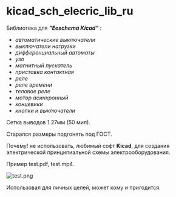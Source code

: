 # kicad_sch_elecric_lib_ru

Библиотека для ***"Eeschema Kicad"*** :
- _автоматические выключатели_
- _выключатели нагрузки_
- _дифференциальный автоматы_
- _узо_
- _магнитный пускатель_
- _приставка контактная_
- _реле_
- _реле времени_
- _теловое реле_
- _мотор асинхронный_
- _концевики_
- _кнопки и выключатели_



Сетка выводов 1.27мм (50 мил).


Старался размеры подгонять под ГОСТ.



Почему! не использовать, любимый софт **Kicad**, 
для создания электрической принципиальной схемы 
электрооборудования.


Пример  test.pdf, test.mp4.


![test.png](https://github.com/Aleginel/kicad_sch_electric_lib_ru/blob/master/test.png)

Использовал для личных целей, может кому и пригодится.
